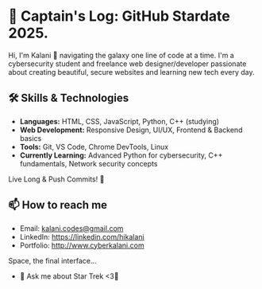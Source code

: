 #  🌌 Captain's Log: GitHub Stardate 2025.

Hi, I'm Kalani 🖖 navigating the galaxy one line of code at a time.
I'm a cybersecurity student and freelance web designer/developer passionate about creating beautiful, secure websites and learning new tech every day.

## 🛠️ Skills & Technologies
- **Languages:** HTML, CSS, JavaScript, Python, C++ (studying)
- **Web Development:** Responsive Design, UI/UX, Frontend & Backend basics
- **Tools:** Git, VS Code, Chrome DevTools, Linux
- **Currently Learning:** Advanced Python for cybersecurity, C++ fundamentals, Network security concepts

Live Long & Push Commits! 🖖

## 📫 How to reach me
- Email: kalani.codes@gmail.com
- LinkedIn: https://linkedin.com/hikalani
- Portfolio: http://www.cyberkalani.com

Space, the final interface...

- 💬 Ask me about Star Trek <3🖖
